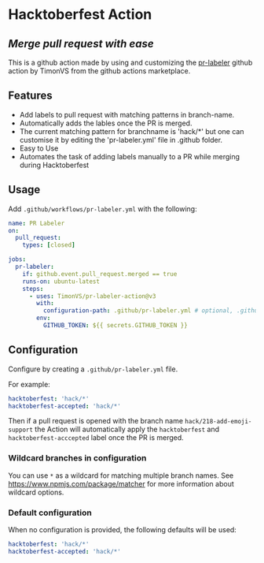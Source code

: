 # Hacktoberfest Action
## _Merge pull request with ease_

This is a github action made by using and customizing the [pr-labeler](https://github.com/marketplace/actions/pr-labeler) github action by TimonVS from the github actions marketplace.

## Features

- Add labels to pull request with matching patterns in branch-name. 
- Automatically adds the lables once the PR is merged.
- The current matching pattern for branchname is 'hack/*' but one can customise it by editing the 'pr-labeler.yml' file in .github folder.
- Easy to Use
- Automates the task of adding labels manually to a PR while merging during Hacktoberfest

## Usage

Add `.github/workflows/pr-labeler.yml` with the following:

```yml
name: PR Labeler
on:
  pull_request:
    types: [closed]

jobs:
  pr-labeler:
    if: github.event.pull_request.merged == true
    runs-on: ubuntu-latest
    steps:
      - uses: TimonVS/pr-labeler-action@v3
        with:
          configuration-path: .github/pr-labeler.yml # optional, .github/pr-labeler.yml is the default value
        env:
          GITHUB_TOKEN: ${{ secrets.GITHUB_TOKEN }}
```

## Configuration

Configure by creating a `.github/pr-labeler.yml` file.

For example:

```yml
hacktoberfest: 'hack/*'
hacktoberfest-accepted: 'hack/*'
```

Then if a pull request is opened with the branch name `hack/218-add-emoji-support` the Action will automatically apply the `hacktoberfest` and `hacktoberfest-acccepted` label once the PR is merged.

### Wildcard branches in configuration

You can use `*` as a wildcard for matching multiple branch names. See https://www.npmjs.com/package/matcher for more information about wildcard options.

### Default configuration

When no configuration is provided, the following defaults will be used:

```yml
hacktoberfest: 'hack/*'
hacktoberfest-accepted: 'hack/*'
```
